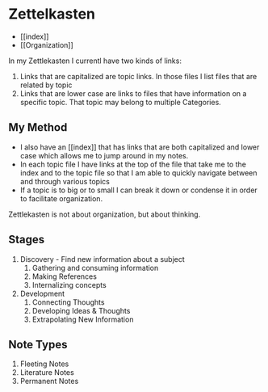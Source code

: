 # Zettelkasten

- [[index]]
- [[Organization]]

In my Zettlekasten I currentl have two kinds of links:
1. Links that are capitalized are topic links. In those files I list files that are related by topic
2. Links that are lower case are links to files that have information on a specific topic. That topic may belong to multiple Categories.

## My Method
- I also have an [[index]] that has links that are both capitalized and lower case which allows me to jump around in my notes.
- In each topic file I have links at the top of the file that take me to the index and to the topic file so that I am able to quickly navigate between and through various topics
- If a topic is to big or to small I can break it down or condense it in order to facilitate organization.



Zettlekasten is not about organization, but about thinking.

##  Stages 
1. Discovery - Find new information about a subject
   1. Gathering and consuming information
   2. Making References
   3. Internalizing concepts
2. Development
   1. Connecting Thoughts
   2. Developing Ideas & Thoughts
   3. Extrapolating New Information

## Note Types
1. Fleeting Notes
2. Literature Notes
3. Permanent Notes